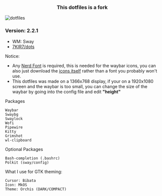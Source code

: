 <h3 align="center">This dotfiles is a fork</h3>

![dotfiles](https://github.com/XandrCopyrighted/XandrCopyrighted/blob/main/pictures%20for%20repos%2C%20i%20guess/dotfiles.jpg)
### Version: 2.2.1

* WM: Sway
* [7KIR7/dots](https://github.com/7KIR7/dots)

Notice: 
* Any [Nerd Font](https://www.nerdfonts.com/) is required, this is needed for the waybar icons, you can also just download the [icons itself](https://github.com/ryanoasis/nerd-fonts/releases/download/v3.0.2/NerdFontsSymbolsOnly.zip) rather than a font you probably won't use.
* This dotfiles was made on a 1366x768 display, if your on a 1920x1080 screen and the waybar is too small, you can change the size of the waybar by going into the config file and edit **"height"**

Packages

    Waybar
    Swaybg
    Swaylock
    Wofi
    Pipewire
    Kitty
    Grimshot
    wl-clipboard

Optional Packages

    Bash-completion (.bashrc)
    Polkit (sway/config)


What I use for GTK theming:

    Cursor: Bibata
    Icon: MkOS
    Theme: Orchis (DARK/COMPACT)
